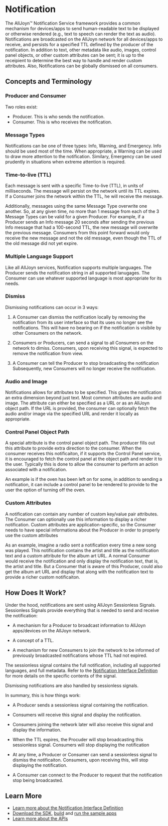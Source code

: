 # Notification

The AllJoyn&trade; Notification Service framework provides a common mechanism for
devices/apps to send human-readable text to be displayed or otherwise rendered
(e.g., text to speech can render the text as audio). Notifications are broadcasted
on the AllJoyn network for all devices/apps to receive, and persists for a 
specified TTL defined by the producer of the notification. In addition to text,
other metadata like audio, images, control panel objects, or other custom 
attributes can be sent; it is up to the receipient to determine the best 
way to handle and render custom attributes. Also, Notifications can be
globally dismissed on all consumers.

Concepts and Terminology
------------------------

### Producer and Consumer

Two roles exist:
* Producer. This is who sends the notification.
* Consumer. This is who receives the notification.

### Message Types

Notifications can be one of three types: Info, Warning, and Emergency. Info
should be used most of the time. When appropriate, a Warning can be used to
draw more attention to the notification. Similary, Emergency can be used 
prudently in situations when extreme attention is required.

### Time-to-live (TTL)

Each message is sent with a specific Time-to-live (TTL), in units of 
milliseconds. The message will persist on the network until its TTL 
expires. If a Consumer joins the network within the TTL, he will 
receive the message.

Additionally, messages using the same Message Type overwrite one 
another. So, at any given time, no more than 1 message from each of
the 3 Message Types can be valid for a given Producer. For example, 
if a Producer sends an Info message 20 seconds after sending the 
previous Info message that had a 100-second TTL, the new message will 
overwrite the previous message. Consumers from this point forward 
would only receive the new message and not the old message, even 
though the TTL of the old message did not yet expire.

### Multiple Language Support

Like all AllJoyn services, Notification supports multiple languages. The
Producer sends the notification string in all supported lanugages. The
Consumer can use whatever supported language is most appropriate for 
its needs.

### Dismiss

Dismissing notifications can occur in 3 ways:

1. A Consumer can dismiss the notification locally by
   removing the notification from its user interface so that its uses 
   no longer see the notifications. This will have no bearing on if the notification is visibile by other Consumers on the network.

2. Consumers or Producers, can send a signal to all 
   Consumers on the network to dimiss. Consumers, upon receiving this 
   signal, is expected to remove the notification from view.

3. A Consumer can tell the Producer to stop broadcasting the notification
   Subsequently, new Consumers will no longer receive the notification.

### Audio and Image

Notifications allows for attributes to be specified. This gives the 
notification an extra dimension beyond just text. Most common attributes
are audio and image. The attribute can either be specified as a URL or as
an AllJoyn object path. If the URL is provided, the consumer can optionally 
fetch the audio and/or image via the specified URL and render it locally as
appropriate.

### Control Panel Object Path

A special attribute is the control panel object path. The producer fills
out this attribute to provide extra direction to the consumer. When the
consumer receives this notificaiton, if it supports the Control Panel service, it
is encouraged to fetch the control panel at the object path and render
it to the user. Typically this is done to allow the consumer to perform
an action associated with a notification. 

An example is if the oven has been left on for some, in addition to 
sending a notification, it can include a control panel to be rendered 
to provide to the user the option of turning off the oven.

### Custom Attributes

A notification can contain any number of custom key/value pair attributes.
The Consumer can optionally use this information to display a richer
notification. Custom attributes are application-specific, so
the Consumer needs to have special informationa about the
Producer in order to properly use the custom attributes

As an example, imagine a radio sent a notification every time a 
new song was played. This notification contains the artist and 
title as the notification text and a custom attribute for the 
album art URL. A normal Consumer would receive the notification 
and only display the notification text, that is, the artist and 
title. But a Consumer that is aware of this Producer, could also
get the album art URL and display that along with the 
notification text to provide a richer custom notificaiton.

How Does It Work?
-------------

Under the hood, notifications are sent using AllJoyn Sessionless Signals.
Sessionless Signals provide everything that is needed to send and receive
the notification:

* A mechanism for a Producer to broadcast information to AllJoyn 
  apps/devices on the AllJoyn network.

* A concept of a TTL.

* A mechanism for new Consumers to join the network to be informed
  of previously broadcasted notifications whose TTL had not expired.

The sessionless signal contains the full notification, including
all supported languages, and full metadata. Refer to the [Notification 
Interface Definition][notif-interface] for more details on the specific
contents of the signal.

Dismissing notifications are also handled by sessionless signals.

In summary, this is how things work:

* A Producer sends a sessionless signal containing the notification.

* Consumers will receive this signal and display the notification.

* Consumers joining the network later will also receive this signal
  and display the information.

* When the TTL expires, the Procuder will stop broadcasting this
  sessionless signal. Consumers will stop displaying the notification

* At any time, a Producer or Consumer can send a sessionless signal 
  to dismiss the notificaiton. Consumers, upon receiving this, will
  stop displaying the notification.

* A Consumer can connect to the Producer to request that the 
  notification stop being broadcasted.


Learn More
----------

* [Learn more about the Notification Interface Definition][notif-interface]
* [Download the SDK][download], [build][build] and 
  [run the sample apps][sample-apps]
* [Learn more about the APIs][api-guide]

[notif-interface]: /learn/base-services/notification/interface
[download]: /download
[build]: /develop/building
[sample-apps]: /develop/run-sample-apps/notification
[api-guide]: /develop/api-guide
